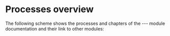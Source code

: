 # Processes overview

The following scheme shows the processes and chapters of the --- module documentation and their link to other modules:
